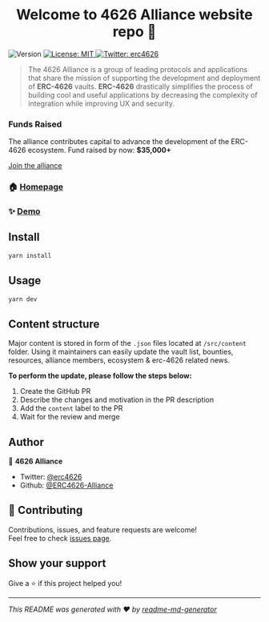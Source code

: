 <h1 align="center">Welcome to 4626 Alliance website repo 👋</h1>
<p>
  <img alt="Version" src="https://img.shields.io/badge/version-1.17.0-blue.svg?cacheSeconds=2592000" />
  <a href="#" target="_blank">
    <img alt="License: MIT" src="https://img.shields.io/badge/License-MIT-yellow.svg" />
  </a>
  <a href="https://twitter.com/erc4626" target="_blank">
    <img alt="Twitter: erc4626" src="https://img.shields.io/twitter/follow/erc4626.svg?style=social" />
  </a>
</p>

> The 4626 Alliance is a group of leading protocols and applications that share the mission of supporting the development and deployment of **ERC-4626** vaults. **ERC-4626**
> drastically simplifies the
> process of building cool and useful applications by decreasing the complexity of integration while improving UX and security.

### Funds Raised
  The alliance contributes capital to advance the development of the ERC-4626 ecosystem.
  Fund raised by now: **$35,000+**

 [Join the alliance](https://forms.gle/DsCsttsxBUYQTB9r6)

### 🏠 [Homepage](https://erc4626.info/)

### ✨ [Demo](https://dev.eip4626.com)

## Install

```sh
yarn install
```

## Usage

```sh
yarn dev
```

## Content structure

Major content is stored in form of the `.json` files located at `/src/content` folder. Using it maintainers can easily update the vault list, bounties, resources, alliance
members, ecosystem & erc-4626 related news.

**To perform the update, please follow the steps below:**
1. Create the GitHub PR
2. Describe the changes and motivation in the PR description
3. Add the `content` label to the PR
4. Wait for the review and merge

## Author

👤 **4626 Alliance**

* Twitter: [@erc4626](https://twitter.com/erc4626)
* Github: [@ERC4626-Alliance](https://github.com/erc4626-alliance)

## 🤝 Contributing

Contributions, issues, and feature requests are welcome!<br />Feel free to check [issues page](https://github.com/superform-xyz/sup-web-4626/issues).

## Show your support

Give a ⭐️ if this project helped you!

***
_This README was generated with ❤️ by [readme-md-generator](https://github.com/kefranabg/readme-md-generator)_
